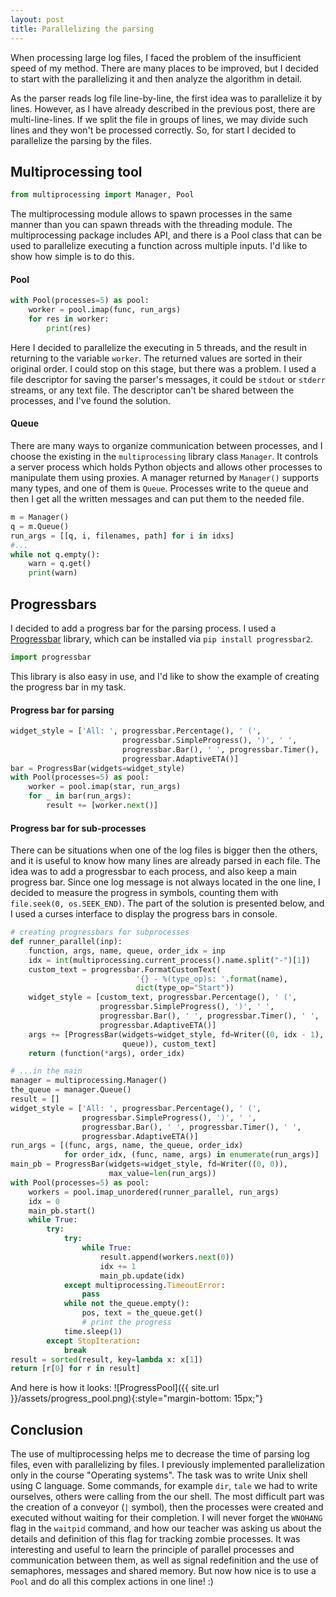 ```yaml
---
layout: post
title: Parallelizing the parsing
---
```

When processing large log files, I faced the problem of the insufficient speed of my method. There are many places to be improved, but I decided to start with the parallelizing it and then analyze the algorithm in detail.

As the parser reads log file line-by-line, the first idea was to parallelize it by lines. However, as I have already described in the previous post, there are multi-line-lines. If we split the file in groups of lines, we may divide such lines and they won't be processed correctly. So, for start I decided to parallelize the parsing by the files.

## Multiprocessing tool
```python
from multiprocessing import Manager, Pool
```
The multiprocessing module allows to spawn processes in the same manner than you can spawn threads with the threading module. The multiprocessing package includes API, and there is a Pool class that can be used to parallelize executing a function across multiple inputs. I'd like to show how simple is to do this.


#### Pool
```python
with Pool(processes=5) as pool:
    worker = pool.imap(func, run_args)
    for res in worker:
    	print(res)
```
Here I decided to parallelize the executing in 5 threads, and the result in returning to the variable `worker`. The returned values are sorted in their original order. I could stop on this stage, but there was a problem. I used a file descriptor for saving the parser's messages, it could be `stdout` or `stderr` streams, or any text file. The descriptor can't be shared between the processes, and I've found the solution.


#### Queue
There are many ways to organize communication between processes, and I choose the existing in the `multiprocessing` library class `Manager`. It controls a server process which holds Python objects and allows other processes to manipulate them using proxies. A manager returned by `Manager()` supports many types, and one of them  is `Queue`. Processes write to the queue and then I get all the written messages and can put them to the needed file.

```python
m = Manager()
q = m.Queue()
run_args = [[q, i, filenames, path] for i in idxs]
#...
while not q.empty():
    warn = q.get()
    print(warn)
```

## Progressbars
I decided to add a progress bar for the parsing process. I used a [Progressbar](https://pypi.python.org/pypi/progressbar2) library, which can be installed via `pip install progressbar2`. 

```python
import progressbar
```
This library is also easy in use, and I'd like to show the example of creating the progress bar in my task.

#### Progress bar for parsing

```python
widget_style = ['All: ', progressbar.Percentage(), ' (',
                         progressbar.SimpleProgress(), ')', ' ',
                         progressbar.Bar(), ' ', progressbar.Timer(), ' ',
                         progressbar.AdaptiveETA()]
bar = ProgressBar(widgets=widget_style)
with Pool(processes=5) as pool:
    worker = pool.imap(star, run_args)
    for _ in bar(run_args):
        result += [worker.next()]
```

#### Progress bar for sub-processes
There can be situations when one of the log files is bigger then the others, and it is useful to know how many lines are already parsed in each file. The idea was to add a progressbar to each process, and also keep a main progress bar. Since one log message is not always located in the one line, I decided to measure the progress in symbols, counting them with `file.seek(0, os.SEEK_END)`. The part of the solution is presented below, and I used a curses interface to display the progress bars in console.

```python
# creating progressbars for subprocesses
def runner_parallel(inp):
    function, args, name, queue, order_idx = inp
    idx = int(multiprocessing.current_process().name.split("-")[1])
    custom_text = progressbar.FormatCustomText(
                            '{} - %(type_op)s: '.format(name),
                            dict(type_op="Start"))
    widget_style = [custom_text, progressbar.Percentage(), ' (',
                    progressbar.SimpleProgress(), ')', ' ',
                    progressbar.Bar(), ' ', progressbar.Timer(), ' ',
                    progressbar.AdaptiveETA()]
    args += [ProgressBar(widgets=widget_style, fd=Writer((0, idx - 1),
                         queue)), custom_text]
    return (function(*args), order_idx)

# ...in the main
manager = multiprocessing.Manager()
the_queue = manager.Queue()
result = []
widget_style = ['All: ', progressbar.Percentage(), ' (',
                progressbar.SimpleProgress(), ')', ' ',
                progressbar.Bar(), ' ', progressbar.Timer(), ' ',
                progressbar.AdaptiveETA()]
run_args = [(func, args, name, the_queue, order_idx)
            for order_idx, (func, name, args) in enumerate(run_args)]
main_pb = ProgressBar(widgets=widget_style, fd=Writer((0, 0)),
					  max_value=len(run_args))
with Pool(processes=5) as pool:
    workers = pool.imap_unordered(runner_parallel, run_args)
    idx = 0
    main_pb.start()
    while True:
        try:
            try:
                while True:
                    result.append(workers.next(0))
                    idx += 1
                    main_pb.update(idx)
            except multiprocessing.TimeoutError:
                pass
            while not the_queue.empty():
                pos, text = the_queue.get()
   				# print the progress
            time.sleep(1)
        except StopIteration:
            break
result = sorted(result, key=lambda x: x[1])
return [r[0] for r in result]
```
And here is how it looks:
![ProgressPool]({{ site.url }}/assets/progress_pool.png){:style="margin-bottom: 15px;"}

## Conclusion
The use of multiprocessing helps me to decrease the time of parsing log files, even with parallelizing by files. I previously implemented parallelization only in the course "Operating systems". The task was to write Unix shell using C language. Some commands, for example `dir`, `tale` we had to write ourselves, others were calling from the our shell. The most difficult part was the creation of a conveyor (`|` symbol), then the processes were created and executed without waiting for their completion. I will never forget the `WNOHANG` flag in the `waitpid` command, and how our teacher was asking us about the details and definition of this flag for tracking zombie processes. It was interesting and useful to learn the principle of parallel processes and communication between them, as well as signal redefinition and the use of semaphores, messages and shared memory. But now how nice is to use a `Pool` and do all this complex actions in one line! :)